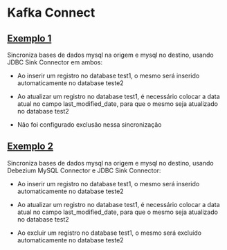 # Kafka Connect

## [Exemplo 1](https://github.com/sammubr/kafka-connect/tree/main/example1)

Sincroniza bases de dados mysql na origem e mysql no destino, usando JDBC Sink Connector em ambos:

- Ao inserir um registro no database test1, o mesmo será inserido automaticamente no database teste2

- Ao atualizar um registro no database test1, é necessário colocar a data atual no campo last_modified_date, para que o mesmo seja atualizado no database test2

- Não foi configurado exclusão nessa sincronização

## [Exemplo 2](https://github.com/sammubr/kafka-connect/tree/main/example2)

Sincroniza bases de dados mysql na origem e mysql no destino, usando Debezium MySQL Connector e JDBC Sink Connector:

- Ao inserir um registro no database test1, o mesmo será inserido automaticamente no database teste2

- Ao atualizar um registro no database test1, é necessário colocar a data atual no campo last_modified_date, para que o mesmo seja atualizado no database test2

- Ao excluir um registro no database test1, o mesmo será excluído automaticamente no database teste2
